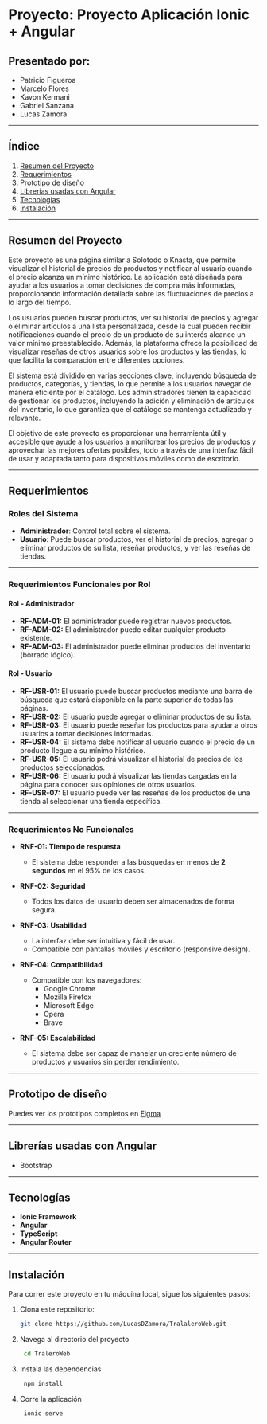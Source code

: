 # Proyecto: Proyecto Aplicación Ionic + Angular

## Presentado por:
- Patricio Figueroa  
- Marcelo Flores  
- Kavon Kermani  
- Gabriel Sanzana  
- Lucas Zamora  

---

## Índice
1. [Resumen del Proyecto](#resumen-del-proyecto)
2. [Requerimientos](#requerimientos)
3. [Prototipo de diseño](#prototipo-de-diseño)
4. [Librerías usadas con Angular](#librerías-usadas-con-angular)
5. [Tecnologías](#tecnologías)
6. [Instalación](#instalación)

---

## Resumen del Proyecto

Este proyecto es una página similar a Solotodo o Knasta, que permite visualizar el historial de precios de productos y notificar al usuario cuando el precio alcanza un mínimo histórico. La aplicación está diseñada para ayudar a los usuarios a tomar decisiones de compra más informadas, proporcionando información detallada sobre las fluctuaciones de precios a lo largo del tiempo.

Los usuarios pueden buscar productos, ver su historial de precios y agregar o eliminar artículos a una lista personalizada, desde la cual pueden recibir notificaciones cuando el precio de un producto de su interés alcance un valor mínimo preestablecido. Además, la plataforma ofrece la posibilidad de visualizar reseñas de otros usuarios sobre los productos y las tiendas, lo que facilita la comparación entre diferentes opciones.

El sistema está dividido en varias secciones clave, incluyendo búsqueda de productos, categorías, y tiendas, lo que permite a los usuarios navegar de manera eficiente por el catálogo. Los administradores tienen la capacidad de gestionar los productos, incluyendo la adición y eliminación de artículos del inventario, lo que garantiza que el catálogo se mantenga actualizado y relevante.

El objetivo de este proyecto es proporcionar una herramienta útil y accesible que ayude a los usuarios a monitorear los precios de productos y aprovechar las mejores ofertas posibles, todo a través de una interfaz fácil de usar y adaptada tanto para dispositivos móviles como de escritorio.

---

## Requerimientos

### Roles del Sistema
- **Administrador**: Control total sobre el sistema.
- **Usuario**: Puede buscar productos, ver el historial de precios, agregar o eliminar productos de su lista, reseñar productos, y ver las reseñas de tiendas.

---

### Requerimientos Funcionales por Rol

#### Rol - Administrador

- **RF-ADM-01:** El administrador puede registrar nuevos productos.
- **RF-ADM-02:** El administrador puede editar cualquier producto existente.
- **RF-ADM-03:** El administrador puede eliminar productos del inventario (borrado lógico).
  
#### Rol - Usuario

- **RF-USR-01:** El usuario puede buscar productos mediante una barra de búsqueda que estará disponible en la parte superior de todas las páginas.
- **RF-USR-02:** El usuario puede agregar o eliminar productos de su lista.
- **RF-USR-03:** El usuario puede reseñar los productos para ayudar a otros usuarios a tomar decisiones informadas.
- **RF-USR-04:** El sistema debe notificar al usuario cuando el precio de un producto llegue a su mínimo histórico.
- **RF-USR-05:** El usuario podrá visualizar el historial de precios de los productos seleccionados.
- **RF-USR-06:** El usuario podrá visualizar las tiendas cargadas en la página para conocer sus opiniones de otros usuarios.
- **RF-USR-07:** El usuario puede ver las reseñas de los productos de una tienda al seleccionar una tienda específica. 

---

### Requerimientos No Funcionales

- **RNF-01: Tiempo de respuesta**  
  - El sistema debe responder a las búsquedas en menos de **2 segundos** en el 95% de los casos.

- **RNF-02: Seguridad**  
  - Todos los datos del usuario deben ser almacenados de forma segura.
  
- **RNF-03: Usabilidad**  
  - La interfaz debe ser intuitiva y fácil de usar.
  - Compatible con pantallas móviles y escritorio (responsive design).
  
- **RNF-04: Compatibilidad**
  - Compatible con los navegadores:
    - Google Chrome
    - Mozilla Firefox
    - Microsoft Edge
    - Opera
    - Brave
  
- **RNF-05: Escalabilidad**  
  - El sistema debe ser capaz de manejar un creciente número de productos y usuarios sin perder rendimiento.

---

## Prototipo de diseño  
Puedes ver los prototipos completos en [Figma](https://www.figma.com/design/27nvS768OmbEAa1kWNkBae/Solotodo?node-id=176-10268&t=Q1tA8qiBHgqHZT0g-1)

---

## Librerías usadas con Angular
- Bootstrap

---

## Tecnologías
- **Ionic Framework**  
- **Angular**  
- **TypeScript**  
- **Angular Router**  

---

## Instalación

Para correr este proyecto en tu máquina local, sigue los siguientes pasos:

1. Clona este repositorio:
   ```bash
   git clone https://github.com/LucasDZamora/TralaleroWeb.git
2. Navega al directorio del proyecto
   ```bash
    cd TraleroWeb
3. Instala las dependencias
   ```bash
    npm install
4. Corre la aplicación
   ```bash
    ionic serve
